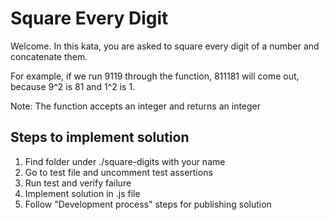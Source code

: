 # Square Every Digit

Welcome. In this kata, you are asked to square every digit of a number and concatenate them.

For example, if we run 9119 through the function, 811181 will come out, because 9^2 is 81 and 1^2 is 1.

Note: The function accepts an integer and returns an integer

## Steps to implement solution
1. Find folder under ./square-digits with your name
2. Go to test file and uncomment test assertions
3. Run test and verify failure
4. Implement solution in .js file
5. Follow "Development process" steps for publishing solution
